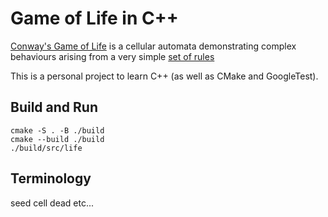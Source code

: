# Game of Life in C++

[Conway's Game of Life](https://en.wikipedia.org/wiki/Conway%27s_Game_of_Life) is a cellular automata demonstrating complex behaviours arising from a very simple [set of rules](https://en.wikipedia.org/wiki/Conway%27s_Game_of_Life#Rules)

This is a personal project to learn C++ (as well as CMake and GoogleTest).

## Build and Run

    cmake -S . -B ./build
    cmake --build ./build
    ./build/src/life

## Terminology

seed
cell
dead
etc...
